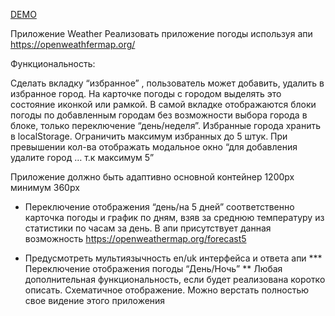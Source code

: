 [DEMO](https://kolya-movchan.github.io/weather-app/)

Приложение Weather
Реализовать приложение погоды используя апи https://openweathfermap.org/

<!-- Не использовать css фреймворки, ui библиотеки. -->
Функциональность:
<!-- Инпут с автокомплитом по городам -->

<!-- Для запросов использовать fetch или axios -->
<!-- Вывод информации о погоде в виде карточки на текущий день -->
<!-- Вывод графика температуры по часам на текущий день используя любой js-plugin по типу https://www.chartjs.org/ без плагина vue https://vue-chartjs.org/ -->


<!-- Возможность создать несколько блоков погоды с разными городами, по дефолту всегда есть 1 блок, по кнопке “+” добавляется еще такой же блок с полноценным функционалом. Максимум 5 блоков. -->
<!-- 
Удаление блоков. Выводить модальное окно с подтверждением. -->

Сделать вкладку “избранное” , пользователь может добавить, удалить в избранное город. На карточке погоды с городом выделять это состояние иконкой или рамкой.  В самой вкладке отображаются блоки погоды по добавленным городам без возможности выбора города в блоке, только переключение “день/неделя”. Избранные города хранить в localStorage. Ограничить максимум избранных до 5 штук. При превышении кол-ва отображать модальное окно “для добавления удалите город … т.к максимум 5”

Приложение должно быть адаптивно основной контейнер 1200px минимум 360px


* Переключение отображения “день/на 5 дней” соответственно карточка погоды и график по дням, взяв за среднюю температуру из статистики по часам за день. В апи присутствует данная возможность https://openweathermap.org/forecast5

<!-- * Отображать по дефолту погоду юзера определив его город по ip используя любой открытый ресурс -->

<!-- * Добавить прелоадеры там где это нужно например пока идет запрос на апи -->
* Предусмотреть мультиязычность en/uk интерфейса и ответа апи
*** Переключение отображения погоды “День/Ночь”
** Любая дополнительная функциональность, если будет реализована коротко описать.
Схематичное отображение. Можно верстать полностью свое видение этого приложения

